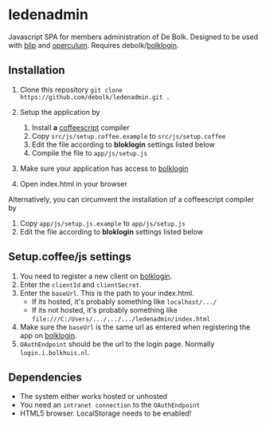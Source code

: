 ledenadmin
==========
Javascript SPA for members administration of De Bolk. Designed to be used with [blip](https://github.com/debolk/blip) and [operculum](https://github.com/debolk/operculum).
Requires debolk/[bolklogin](https://github.com/debolk/bolklogin).

## Installation

1. Clone this repository `git clone https://github.com/debolk/ledenadmin.git .`
2. Setup the application by

	1. Install **a** [coffeescript](http://coffeescript.org/#installation) compiler
	2. Copy `src/js/setup.coffee.example` to `src/js/setup.coffee`
	3. Edit the file according to **bloklogin** settings listed below
	4. Compile the file to `app/js/setup.js`
3. Make sure your application has access to [bolklogin](https://github.com/debolk/bolklogin)
4. Open index.html in your browser

Alternatively, you can circumvent the installation of a coffeescript compiler by

1. Copy `app/js/setup.js.example` to `app/js/setup.js`
2. Edit the file according to **bloklogin** settings listed below
	
## Setup.coffee/js settings
1. You need to register a new client on [bolklogin](https://github.com/debolk/bolklogin).
2. Enter the `clientId` and `clientSecret`. 
3. Enter the `baseUrl`. This is the path to your index.html. 
	- If its hosted, it's probably something like `localhost/.../`
	- If its not hosted, it's probably something like `file:///C:/Users/.../.../.../ledenadmin/index.html`
4. Make sure the `baseUrl` is the same url as entered when registering the app on [bolklogin](https://github.com/debolk/bolklogin).
5. `OAuthEndpoint` should be the url to the login page. Normally `login.i.bolkhuis.nl`.

## Dependencies
- The system either works hosted or unhosted
- You need an `intranet connection` to the `OAuthEndpoint`
- HTML5 browser. LocalStorage needs to be enabled!